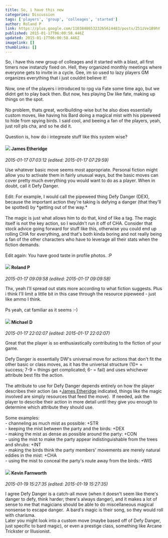 ```yaml
---
title: So, i have this new
categories: Discussion
tags: ['players', 'group', 'colleages', 'started']
author: Roland P
link: https://plus.google.com/110384865323265614483/posts/Z51zVe1B9hY
published: 2015-01-17T06:00:58.446Z
updated: 2015-01-17T06:00:58.446Z
imagelink: []
thumblinks: []
---
```


So, i have this new group of colleages and it started with a blast, all first timers now instanzly fixed on. Hell, they organized monthly meetings where everyone gets to invite in a cycle. Gee, im so used to lazy players GM organizes everything that i just couldnt believe it!<br /><br />Now, one of the players i introduced to rpg via Fate some time ago, but we didnt get to play back then. But now, hes playing Dw like fate, making up things on the spot.<br /><br />No problem, thats great, worlbuilding-wise but he also does essentially custom moves, like having his Bard doing a magical mist with his pipeweed to hide from spying birds. I said cool, and beeing a fan of the players, yeah, just roll pls cha, and so he did it.<br /><br />Question is, how do i integreate stuff like this system wise?
<div id='comment z13zsppp1k2vv3rhz04cfpzjmyukcjtwou00k'>
  <h4><img src='{{site.baseurl}}//images/avatars/117175341165637840811_photo.jpg'> James Etheridge</h4>
      <p><cite>2015-01-17 07:03:12 (edited: 2015-01-17 07:29:59)</cite></p>
        <p>Use whatever basic move seems most appropriate. Personal fiction might allow you to activate them in fairly unusual ways, but the basic moves can cover pretty much everything you would want to do as a player.﻿ When in doubt, call it Defy Danger.﻿<br /><br />Edit: For example, I would call the pipeweed thing Defy Danger (DEX), because the important action they&#39;re taking is defying a danger (that they&#39;ll be spotted) by *getting out of the way.*﻿<br /><br />The magic is just what allows him to do that, kind of like a tag. The magic itself is not the key action, so I wouldn&#39;t run it off of CHA. Consider that stock advice going forward for stuff like this, otherwise you could end up rolling CHA for everything, and that&#39;s both kinda boring and not really being a fan of the other characters who have to leverage all their stats when the fiction demands.<br /><br />Edit again: You have good taste in profile photos. :P</p>
</div>
        

<div id='comment z13zsppp1k2vv3rhz04cfpzjmyukcjtwou00k'>
  <h4><img src='{{site.baseurl}}//images/avatars/110384865323265614483_photo.jpg'> Roland P</h4>
      <p><cite>2015-01-17 09:09:58 (edited: 2015-01-17 09:09:58)</cite></p>
        <p>Thx,  yeah I&#39;ll spread out stats more according to what fiction suggests.  Plus i think I&#39;ll limit a little bit in this case through the resource pipeweed -  just like ammo I think. <br /><br />Ps yeah,  cat familiar as it seems :-)</p>
</div>
        

<div id='comment z13zsppp1k2vv3rhz04cfpzjmyukcjtwou00k'>
  <h4><img src='{{site.baseurl}}//images/avatars/106207499701502364297_photo.jpg'> Michael D</h4>
      <p><cite>2015-01-17 22:02:07 (edited: 2015-01-17 22:02:07)</cite></p>
        <p>Great that the player is so enthusiastically contributing to the fiction of your game.<br /><br />Defy Danger is essentially DW&#39;s universal move for actions that don&#39;t fit the other basic or class moves, as it has the universal structure (10+ = success; 7-9 = things get complicated; 6- = fail) and uses whichever attribute best fits the action.<br /><br />The attribute to use for Defy Danger depends entirely on how the player describes their action (as <span class="proflinkWrapper"><span class="proflinkPrefix">+</span><a class="proflink" href="https://plus.google.com/117175341165637840811" oid="117175341165637840811">James Etheridge</a></span> indicated, things like the magic involved are simply resources that feed the move).  If needed, ask the player to describe their action in more detail until they give you enough to determine which attribute they should use. <br /><br />Some examples:<br />- channeling as much mist as possible: +STR<br />- keeping the mist between the party and the birds: +DEX<br />- making the mist as dense as possible around the party: +CON<br />- using the mist to make the party appear indistinguishable from the trees and shrubs: +INT<br />- making the birds think the party members&#39; movements are merely natural eddies in the mist: +CHA <br />- using the mist to conceal the party&#39;s route away from the birds: +WIS </p>
</div>
        

<div id='comment z13zsppp1k2vv3rhz04cfpzjmyukcjtwou00k'>
  <h4><img src='{{site.baseurl}}//images/avatars/113151532037528734057_photo.jpg'> Kevin Farnworth</h4>
      <p><cite>2015-01-19 15:27:35 (edited: 2015-01-19 15:27:35)</cite></p>
        <p>I agree Defy Danger is a catch-all move (when it doesn&#39;t seem like there&#39;s danger to defy, think harder; there&#39;s always danger), and it makes a lot of sense to me that magicians should be able to do miscellaneous magical nonsense to escape danger.  A bard&#39;s magic is their song, so they would roll with charisma.<br />Later you might look into a custom move (maybe based off of Defy Danger, just specific to bard magic), or even a prestige class, something like Arcane Trickster or Illusionist.</p>
</div>
        